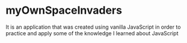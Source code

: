 # myOwnSpaceInvaders
 It is an application that was created using vanilla JavaScript in order to practice and apply some of the knowledge I learned about JavaScript
